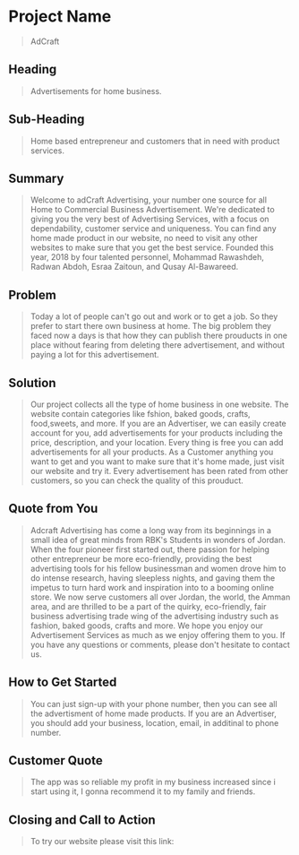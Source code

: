 # Project Name #
  > AdCraft
 
## Heading ##
  > Advertisements for home business.

## Sub-Heading ##
  > Home based entrepreneur and customers that in need with product services. 

## Summary ##
  > Welcome to adCraft Advertising, your number one source for all Home to Commercial Business Advertisement.
  We're dedicated to giving you the very best of Advertising Services, with a focus on dependability, customer service and uniqueness.
  You can find any home made product in our website, no need to visit any other websites to make sure that you get the best service.
  Founded this year, 2018 by four talented personnel, Mohammad Rawashdeh, Radwan Abdoh, Esraa Zaitoun, and Qusay Al-Bawareed.

## Problem ##
  > Today a lot of people can't go out and work or to get a job. So they prefer to start there own business at home.
  The big problem they faced now a days is that how they can publish there prouducts in one place without fearing from deleting there advertisement, and without paying a lot for this advertisement.

## Solution ##
  > Our project collects all the type of home business in one website.
  The website contain categories like fshion, baked goods, crafts, food,sweets, and more. 
  If you are an Advertiser, we can easily create account for you, add advertisements for your products including the price, description, and your location. Every thing is free you can add advertisements for all your products.
  As a Customer anything you want to get  and you want to make sure that it's home made, just visit our website and try it. Every advertisement has been rated from other customers, so you can check the quality of this prouduct.

## Quote from You ##
  > Adcraft Advertising has come a long way from its beginnings in a small idea of great minds from RBK's Students in wonders of Jordan. When the four pioneer first started out, there   passion for helping other entrepreneur be more eco-friendly, providing the best  advertising tools for his fellow businessman and women drove him to do intense research,  having sleepless nights, and gaving them the impetus to turn hard work and inspiration into  to a booming online store. We now serve customers all over Jordan, the world, the Amman area, and are thrilled to be a part of the quirky, eco-friendly, fair business advertising trade wing of the advertising industry such as fashion, baked goods, crafts and more.
  We hope you enjoy our Advertisement Services as much as we enjoy offering them to you. If you have any questions or comments, please don't hesitate to contact us.

## How to Get Started ##
  > You can just sign-up with your phone number, then you can see all the advertisment of home made products.
  If you are an Advertiser, you should add your business, location,  email, in additinal to phone number.

## Customer Quote ##
  > The app was so reliable my profit in my business increased since i start using it, I gonna recommend it to my family and friends.

## Closing and Call to Action ##
  > To try our website please visit this link:


